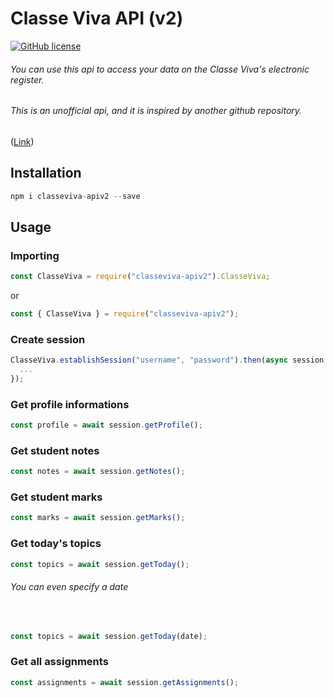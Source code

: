 # Classe Viva API (v2)

[![GitHub license](https://img.shields.io/github/license/alex-sandri/classeviva-api)](https://github.com/alex-sandri/classeviva-api/blob/master/LICENSE)

###### You can use this api to access your data on the Classe Viva's electronic register.

###### This is an unofficial api, and it is inspired by another github repository.

([Link](https://github.com/alex-sandri/classeviva-api))

## Installation

```js
npm i classeviva-apiv2 --save
```

## Usage

### Importing

```js
const ClasseViva = require("classeviva-apiv2").ClasseViva;
```

or

```js
const { ClasseViva } = require("classeviva-apiv2");
```

### Create session

```js
ClasseViva.establishSession("username", "password").then(async session => {
  ...
});
```

### Get profile informations

```js
const profile = await session.getProfile();
```

### Get student notes

```js
const notes = await session.getNotes();
```

### Get student marks

```js
const marks = await session.getMarks();
```

### Get today's topics

```js
const topics = await session.getToday();
```

###### You can even specify a date

<br/>

```js
const topics = await session.getToday(date);
```

### Get all assignments

```js
const assignments = await session.getAssignments();
```
